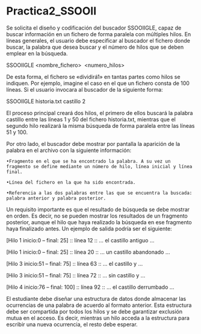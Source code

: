 # Practica2_SSOOII

Se solicita el diseño y codificación del buscador SSOOIIGLE, capaz de buscar información en un fichero de forma paralela con múltiples hilos.
En líneas generales, el usuario debe especificar al buscador el fichero donde buscar, la palabra que desea buscar y el número de hilos que se deben emplear en la búsqueda.

SSOOIIGLE <nombre_fichero> <palabra> <numero_hilos> 
  
De esta forma, el fichero se «dividirá1» en tantas partes como hilos se indiquen. Por ejemplo, imagine el caso en el que un fichero consta de 100 líneas. Si el usuario invocara al buscador de la siguiente forma:

SSOOIIGLE historia.txt castillo 2 
  
El proceso principal creará dos hilos, el primero de ellos buscará la palabra castillo entre las líneas 1 y 50 del fichero historia.txt, mientras que el segundo hilo realizará la misma búsqueda de forma paralela entre las líneas 51 y 100. 

Por otro lado, el buscador debe mostrar por pantalla la aparición de la palabra en el archivo con la siguiente información: 
  
    •Fragmento en el que se ha encontrado la palabra. A su vez un fragmento se define mediante un número de hilo, línea inicial y línea final.
  
    •Línea del fichero en la que ha sido encontrada. 
  
    •Referencia a las dos palabras entre las que se encuentra la buscada: palabra anterior y palabra posterior. 
  
Un requisito importante es que el resultado de búsqueda se debe mostrar en orden. Es decir, no se pueden mostrar los resultados de un fragmento posterior, aunque el hilo que haya realizado la búsqueda en ese fragmento haya finalizado antes. Un ejemplo de salida podría ser el siguiente: 

  [Hilo 1 inicio:0 – final: 25] :: línea 12 :: … el castillo antiguo … 
  
  [Hilo 1 inicio:0 – final: 25] :: línea 20 :: … un castillo abandonado …  
  
  [Hilo 3 inicio:51 – final: 75] :: línea 63 :: … el castillo y … 
  
  [Hilo 3 inicio:51 – final: 75] :: línea 72 :: … sin castillo y … 
  
  [Hilo 4 inicio:76 – final: 100] :: línea 92 :: … el castillo derrumbado …
  
El estudiante debe diseñar una estructura de datos donde almacenar las ocurrencias de una palabra de acuerdo al formato anterior. Esta estructura debe ser compartida por todos los hilos y se debe garantizar exclusión mutua en el acceso. Es decir, mientras un hilo acceda a la estructura para escribir una nueva ocurrencia, el resto debe esperar. 

